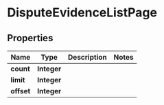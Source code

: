 

# DisputeEvidenceListPage


## Properties

| Name | Type | Description | Notes |
|------------ | ------------- | ------------- | -------------|
|**count** | **Integer** |  |  |
|**limit** | **Integer** |  |  |
|**offset** | **Integer** |  |  |



